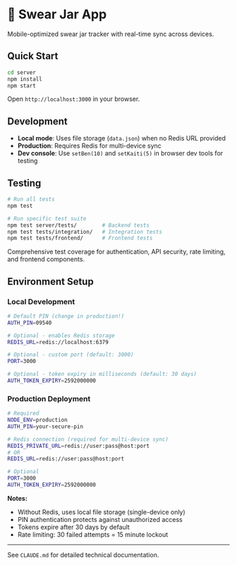 # 🫙 Swear Jar App

Mobile-optimized swear jar tracker with real-time sync across devices.

## Quick Start

```bash
cd server
npm install
npm start
```

Open `http://localhost:3000` in your browser.

## Development

- **Local mode**: Uses file storage (`data.json`) when no Redis URL provided
- **Production**: Requires Redis for multi-device sync
- **Dev console**: Use `setBen(10)` and `setKaiti(5)` in browser dev tools for testing

## Testing

```bash
# Run all tests
npm test

# Run specific test suite
npm test server/tests/        # Backend tests
npm test tests/integration/   # Integration tests  
npm test tests/frontend/      # Frontend tests
```

Comprehensive test coverage for authentication, API security, rate limiting, and frontend components.

## Environment Setup

### Local Development
```bash
# Default PIN (change in production!)
AUTH_PIN=09540

# Optional - enables Redis storage
REDIS_URL=redis://localhost:6379

# Optional - custom port (default: 3000)
PORT=3000

# Optional - token expiry in milliseconds (default: 30 days)
AUTH_TOKEN_EXPIRY=2592000000
```

### Production Deployment
```bash
# Required
NODE_ENV=production
AUTH_PIN=your-secure-pin

# Redis connection (required for multi-device sync)
REDIS_PRIVATE_URL=redis://user:pass@host:port
# OR
REDIS_URL=redis://user:pass@host:port

# Optional
PORT=3000
AUTH_TOKEN_EXPIRY=2592000000
```

**Notes:**
- Without Redis, uses local file storage (single-device only)
- PIN authentication protects against unauthorized access  
- Tokens expire after 30 days by default
- Rate limiting: 30 failed attempts = 15 minute lockout

---

See `CLAUDE.md` for detailed technical documentation.